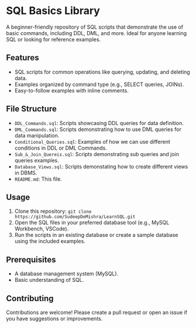 # SQL Basics Library
A beginner-friendly repository of SQL scripts that demonstrate the use of basic commands, including DDL, DML, and more. Ideal for anyone learning SQL or looking for reference examples.

## Features
- SQL scripts for common operations like querying, updating, and deleting data.
- Examples organized by command type (e.g., SELECT queries, JOINs).
- Easy-to-follow examples with inline comments.

## File Structure
- `DDL_Commands.sql`: Scripts showcasing DDL queries for data definition.
- `DML_Commands.sql`: Scripts demonstrating how to use DML queries for data manipulation.
- `Conditional_Queries.sql`: Examples of how we can use different conditions in DDL or DML Commands.
- `Sub_&_Join_Quereis.sql`: Scripts demonstrating sub queries and join queries examples.
- `Database_Views.sql`: Scripts demonstating how to create different views in DBMS.
- `README.md`: This file.

## Usage
1. Clone this repository: `git clone https://github.com/SudeepDeMishra/LearnSQL.git`
2. Open the SQL files in your preferred database tool (e.g., MySQL Workbench, VSCode).
3. Run the scripts in an existing database or create a sample database using the included examples.

## Prerequisites
- A database management system (MySQL).
- Basic understanding of SQL.

## Contributing
Contributions are welcome! Please create a pull request or open an issue if you have suggestions or improvements.
